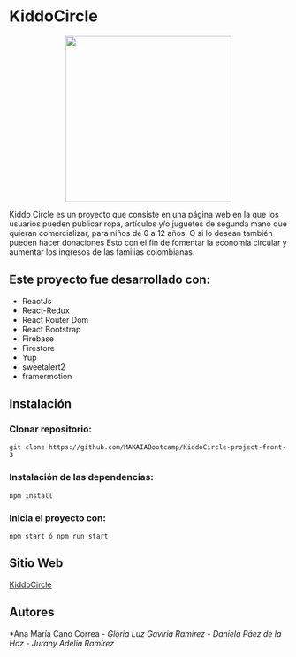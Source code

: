 # KiddoCircle

<p align="center">
<img align="center" width=300px" src="https://user-images.githubusercontent.com/120149936/232171826-c2c65105-ebca-497c-b431-9ee59b0dffb9.png">
</p>

Kiddo Circle es un proyecto que consiste en una página web en la que los usuarios pueden publicar  ropa, artículos y/o juguetes de segunda mano que quieran comercializar, para niños de 0 a 12 años. O si lo desean también pueden hacer donaciones
Esto con el fin de fomentar  la economía circular y aumentar los ingresos de las familias colombianas.

## Este proyecto fue desarrollado con:
* ReactJs
* React-Redux
* React Router Dom
* React Bootstrap
* Firebase
* Firestore
* Yup
* sweetalert2
* framermotion

## Instalación

### Clonar repositorio:

`git clone https://github.com/MAKAIABootcamp/KiddoCircle-project-front-3`

### Instalación de las dependencias:

`npm install`

### Inicia el proyecto con:
`npm start ó npm run start`

## Sitio Web
[KiddoCircle](https://)

## Autores

*Ana María Cano Correa - *Gloria Luz Gaviria Ramírez* - *Daniela Páez de la Hoz* - *Jurany Adelia Ramírez*



